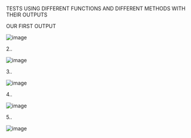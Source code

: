 TESTS USING DIFFERENT FUNCTIONS AND DIFFERENT METHODS WITH THEIR OUTPUTS

OUR FIRST OUTPUT

![image](https://user-images.githubusercontent.com/93238151/158335604-c4fcd87b-3e25-4a85-97e3-f292a5a7eccb.png)

2..

![image](https://user-images.githubusercontent.com/93238151/158335710-237a699a-6afe-4b32-ab82-e34a5ecb0f0a.png)


3..

![image](https://user-images.githubusercontent.com/93238151/158335752-4ff59a0c-e557-4809-99ec-4b462931411b.png)

4..

![image](https://user-images.githubusercontent.com/93238151/158335868-a0924b51-2d8e-421b-9600-3d6a7802721b.png)

5..

![image](https://user-images.githubusercontent.com/93238151/158336063-ba899435-de3b-4743-ad90-2575d7f0f6af.png)

